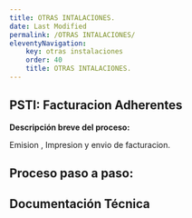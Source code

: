 ```yaml
---
title: OTRAS INTALACIONES.
date: Last Modified
permalink: /OTRAS INTALACIONES/
eleventyNavigation:
    key: otras instalaciones
    order: 40
    title: OTRAS INTALACIONES.
---
```

## **PSTI: Facturacion Adherentes**

**Descripción breve del proceso:**

Emision , Impresion y envio de facturacion.

## Proceso paso a paso:



## Documentación Técnica
